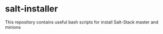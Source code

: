# salt-installer
This repository contains useful bash scripts for install Salt-Stack master and minions
